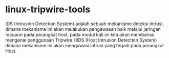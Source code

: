 # linux-tripwire-tools
IDS (Intrusion Detection System) adalah sebuah mekanisme deteksi intrusi, dimana mekanisme ini akan melakukan pengawasan baik melalui jaringan maupun pada perangkat host. pada modul kali ini kita akan membahas mengenai penggunaan Tripwire HIDS (Host Intrusion Detection System) dimana mekanisme ini akan mengawasi intrusi yang terjadi pada perangkat Host.
